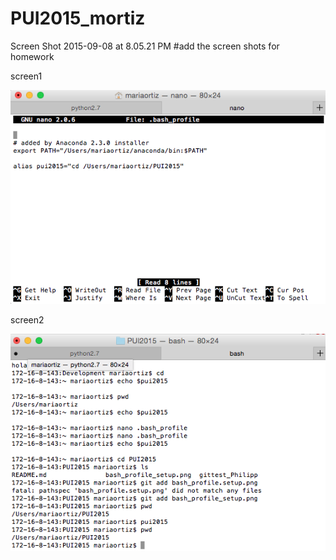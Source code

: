 # PUI2015_mortiz

Screen Shot 2015-09-08 at 8.05.21 PM
#add the screen shots for homework

screen1

![Setting up bash profile](img/1.png)

screen2

![Testing](img/2.png)
